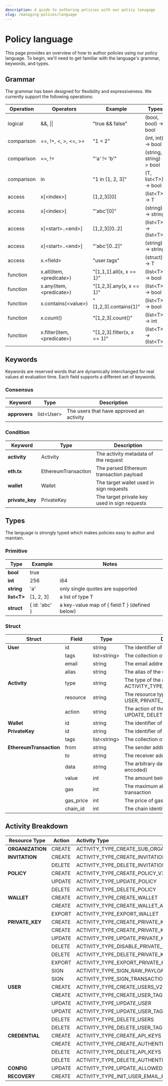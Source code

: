 ```yaml
---
description: A guide to authoring policies with our policy lanugage
slug: /managing-polices/language
---
```

# Policy language
This page provides an overview of how to author policies using our policy language. To begin, we'll need to get familiar with the language's grammar, keywords, and types.

## Grammar

The grammar has been designed for flexibility and expressiveness. We currently support the following operations:

| Operation  | Operators                     | Example                     | Types                            |
| ---------- | ----------------------------- | --------------------------- | -------------------------------- |
| logical    | &&, \|\|                      | "true && false"             | (bool, bool) -> bool             |
| comparison | ==, !=, <, >, <=, >=          | "1 < 2"                     | (int, int)  -> bool              |
| comparison | ==, !=                        | "'a' != 'b'"                | (string, string)  -> bool        |
| comparison | in                            | "1 in [1, 2, 3]"            | (T, list<T\>) -> bool            |
| access     | x[<index\>]                   | \[1,2,3\]\[0\]              | (list<T\>) -> T                  |
| access     | x[<index\>]                   | "'abc'[0]"                  | (string) -> string               |
| access     | x[<start\>..<end\>]           | \[1,2,3\]\[0..2\]           | (list<T\>) -> (list<T\>)         |
| access     | x[<start\>..<end\>]           | "'abc'[0..2]"               | (string) -> string               |
| access     | x.<field\>                    | "user.tags"                 | (struct) -> T                    |
| function   | x.all(item, <predicate\>)     | "[1,1,1].all(x, x == 1)"    | (list<T\>) -> bool               |
| function   | x.any(item, <predicate\>)     | "[1,2,3].any(x, x == 1)"    | (list<T\>) -> bool               |
| function   | x.contains(<value\>)          | "[1,2,3].contains(1)"       | (list<T\>) -> bool               |
| function   | x.count()                     | "[1,2,3].count()"           | (list<T\>) -> int                |
| function   | x.filter(item, <predicate\>)  | "[1,2,3].filter(x, x == 1)" | (list<T\>) -> (list<T\>)         |

## Keywords

Keywords are reserved words that are dynamically interchanged for real values at evaluation time. Each field supports a different set of keywords.

### Consensus

| Keyword       | Type         | Description                              |
| ------------- | ------------ | ---------------------------------------- |
| **approvers** | list<User\>  | The users that have approved an activity |

### Condition

| Keyword         | Type                | Description                                  |
| --------------- | ------------------- | -------------------------------------------- |
| **activity**    | Activity            | The activity metadata of the request         |
| **eth.tx**      | EthereumTransaction | The parsed Ethereum transaction payload      |
| **wallet**      | Wallet              | The target wallet used in sign requests      |
| **private_key** | PrivateKey          | The target private key used in sign requests |

## Types

 The language is strongly typed which makes policies easy to author and maintain.

### Primitive

| Type          | Example       | Notes                                          |
| ------------- | ------------- | ---------------------------------------------- |
| **bool**      | true          |                                                |
| **int**       | 256           | i64                                            |
| **string**    | 'a'           | only single quotes are supported               |
| **list<T\>**  | [1, 2, 3]     | a list of type T                               |
| **struct**    | { id: 'abc' } | a key-value map of { field:T } (defined below) |

### Struct

| Struct                  | Field     | Type           | Description                                                                           |
| ----------------------- | --------- | -------------- | ------------------------------------------------------------------------------------- |
| **User**                | id        | string         | The identifier of the user                                                            |
|                         | tags      | list<string\>  | The collection of tags for the user                                                   |
|                         | email     | string         | The email address of the user                                                         |
|                         | alias     | string         | The alias of the user                                                                 |
| **Activity**            | type      | string         | The type of the activity (e.g. ACTIVITY_TYPE_SIGN_TRANSACTION_V2)                     |
|                         | resource  | string         | The resource type the activity targets (e.g. USER, PRIVATE_KEY, POLICY, etc)          |
|                         | action    | string         | The action of the activity (e.g. CREATE, UPDATE, DELETE, SIGN, etc)                   |
| **Wallet**              | id        | string         | The identifier of the wallet                                                          |
| **PrivateKey**          | id        | string         | The identifier of the private key                                                     |
|                         | tags      | list<string\>  | The collection of tags for the private key                                            |
| **EthereumTransaction** | from      | string         | The sender address of the transaction                                                 |
|                         | to        | string         | The receiver address of the transaction                                               |
|                         | data      | string         | The arbitrary data of the transaction (hex-encoded)                                   |
|                         | value     | int            | The amount being sent (in wei)                                                        |
|                         | gas       | int            | The maximum allowed gas for the transaction                                           |
|                         | gas_price | int            | The price of gas for the transaction                                                  |
|                         | chain_id  | int            | The chain identifier for the transaction                                              |

## Activity Breakdown
| Resource Type     | Action   | Activity Type                              |
| ---------------   | -------- | :----------------------------------------- |
| **ORGANIZATION**  | CREATE   | ACTIVITY_TYPE_CREATE_SUB_ORGANIZATION_V4   |
| **INVITATION**    | CREATE   | ACTIVITY_TYPE_CREATE_INVITATIONS           |
|                   | DELETE   | ACTIVITY_TYPE_DELETE_INVITATION            |
| **POLICY**        | CREATE   | ACTIVITY_TYPE_CREATE_POLICY_V3             |
|                   | UPDATE   | ACTIVITY_TYPE_UPDATE_POLICY                |
|                   | DELETE   | ACTIVITY_TYPE_DELETE_POLICY                |
| **WALLET**        | CREATE   | ACTIVITY_TYPE_CREATE_WALLET                |
|                   | CREATE   | ACTIVITY_TYPE_CREATE_WALLET_ACCOUNTS       |
|                   | EXPORT   | ACTIVITY_TYPE_EXPORT_WALLET                |
| **PRIVATE_KEY**   | CREATE   | ACTIVITY_TYPE_CREATE_PRIVATE_KEYS_V2       |
|                   | CREATE   | ACTIVITY_TYPE_CREATE_PRIVATE_KEY_TAG       |
|                   | UPDATE   | ACTIVITY_TYPE_UPDATE_PRIVATE_KEY_TAG       |
|                   | DELETE   | ACTIVITY_TYPE_DISABLE_PRIVATE_KEY          |
|                   | DELETE   | ACTIVITY_TYPE_DELETE_PRIVATE_KEY_TAGS      |
|                   | EXPORT   | ACTIVITY_TYPE_EXPORT_PRIVATE_KEY           |
|                   | SIGN     | ACTIVITY_TYPE_SIGN_RAW_PAYLOAD_V2          |
|                   | SIGN     | ACTIVITY_TYPE_SIGN_TRANSACTION_V2          |
| **USER**          | CREATE   | ACTIVITY_TYPE_CREATE_USERS_V2              |
|                   | CREATE   | ACTIVITY_TYPE_CREATE_USER_TAG              |
|                   | UPDATE   | ACTIVITY_TYPE_UPDATE_USER                  |
|                   | UPDATE   | ACTIVITY_TYPE_UPDATE_USER_TAG              |
|                   | DELETE   | ACTIVITY_TYPE_DELETE_USERS                 |
|                   | DELETE   | ACTIVITY_TYPE_DELETE_USER_TAG              |
| **CREDENTIAL**    | CREATE   | ACTIVITY_TYPE_CREATE_API_KEYS              |
|                   | CREATE   | ACTIVITY_TYPE_CREATE_AUTHENTICATORS_V2     |
|                   | DELETE   | ACTIVITY_TYPE_DELETE_API_KEYS              |
|                   | DELETE   | ACTIVITY_TYPE_DELETE_AUTHENTICATORS        |
| **CONFIG**        | UPDATE   | ACTIVITY_TYPE_UPDATE_ALLOWED_ORIGINS       |
| **RECOVERY**      | CREATE   | ACTIVITY_TYPE_INIT_USER_EMAIL_RECOVERY     |
